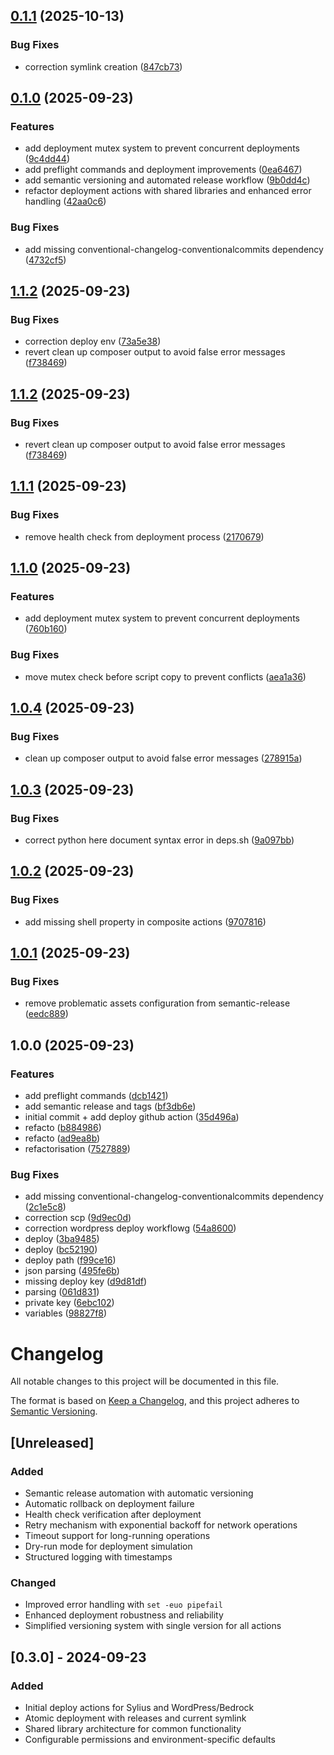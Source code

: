 ## [0.1.1](https://github.com/dediagency/.github/compare/v0.1.0...v0.1.1) (2025-10-13)


### Bug Fixes

* correction symlink creation ([847cb73](https://github.com/dediagency/.github/commit/847cb73c1c15b58c0738ebb149c7f35710aea981))

## [0.1.0](https://github.com/dediagency/.github/compare/v0.0.1...v0.1.0) (2025-09-23)


### Features

* add deployment mutex system to prevent concurrent deployments ([9c4dd44](https://github.com/dediagency/.github/commit/9c4dd4437e0c68afbef84bc9eb83e056562042bd))
* add preflight commands and deployment improvements ([0ea6467](https://github.com/dediagency/.github/commit/0ea646727091b63949e9d939e9b08bd1c44ef6e5))
* add semantic versioning and automated release workflow ([9b0dd4c](https://github.com/dediagency/.github/commit/9b0dd4cfcd10ee7cf14466da2946add365f28b4b))
* refactor deployment actions with shared libraries and enhanced error handling ([42aa0c6](https://github.com/dediagency/.github/commit/42aa0c6f4538636cbfdd0423dd8d39b4203ea4a4))


### Bug Fixes

* add missing conventional-changelog-conventionalcommits dependency ([4732cf5](https://github.com/dediagency/.github/commit/4732cf57d62824a04cfc9f0abf1bc61412ffa20c))

## [1.1.2](https://github.com/dediagency/.github/compare/v1.1.1...v1.1.2) (2025-09-23)


### Bug Fixes

* correction deploy env ([73a5e38](https://github.com/dediagency/.github/commit/73a5e38826807b1876e312ae24d14a363b4e49c8))
* revert clean up composer output to avoid false error messages ([f738469](https://github.com/dediagency/.github/commit/f7384693e21a51b2411259de48371ddd8c9e589a))

## [1.1.2](https://github.com/dediagency/.github/compare/v1.1.1...v1.1.2) (2025-09-23)


### Bug Fixes

* revert clean up composer output to avoid false error messages ([f738469](https://github.com/dediagency/.github/commit/f7384693e21a51b2411259de48371ddd8c9e589a))

## [1.1.1](https://github.com/dediagency/.github/compare/v1.1.0...v1.1.1) (2025-09-23)


### Bug Fixes

* remove health check from deployment process ([2170679](https://github.com/dediagency/.github/commit/217067928aab69203f1c06c83148006c6f3dba18))

## [1.1.0](https://github.com/dediagency/.github/compare/v1.0.4...v1.1.0) (2025-09-23)


### Features

* add deployment mutex system to prevent concurrent deployments ([760b160](https://github.com/dediagency/.github/commit/760b16020450fdcef212ab9b32dd196c99498614))


### Bug Fixes

* move mutex check before script copy to prevent conflicts ([aea1a36](https://github.com/dediagency/.github/commit/aea1a3609770e363b6923763c754e64667b74157))

## [1.0.4](https://github.com/dediagency/.github/compare/v1.0.3...v1.0.4) (2025-09-23)


### Bug Fixes

* clean up composer output to avoid false error messages ([278915a](https://github.com/dediagency/.github/commit/278915abe0483e62fb87d2ad02f95ef2a065d321))

## [1.0.3](https://github.com/dediagency/.github/compare/v1.0.2...v1.0.3) (2025-09-23)


### Bug Fixes

* correct python here document syntax error in deps.sh ([9a097bb](https://github.com/dediagency/.github/commit/9a097bb10204c90104b928edba6cf7de0a10460b))

## [1.0.2](https://github.com/dediagency/.github/compare/v1.0.1...v1.0.2) (2025-09-23)


### Bug Fixes

* add missing shell property in composite actions ([9707816](https://github.com/dediagency/.github/commit/9707816935667953797f4eb1c6b1c96f2643aad5))

## [1.0.1](https://github.com/dediagency/.github/compare/v1.0.0...v1.0.1) (2025-09-23)


### Bug Fixes

* remove problematic assets configuration from semantic-release ([eedc889](https://github.com/dediagency/.github/commit/eedc889534519791b998e639c3e7021183299bf2))

## 1.0.0 (2025-09-23)


### Features

* add preflight commands ([dcb1421](https://github.com/dediagency/.github/commit/dcb14211bfb809c5d8b08605105bb6f303c39802))
* add semantic release and tags ([bf3db6e](https://github.com/dediagency/.github/commit/bf3db6e148512a704474f49fc17af4a438e2fc30))
* initial commit + add deploy github action ([35d496a](https://github.com/dediagency/.github/commit/35d496a10f22d50f01ecbd3931a68e18668163a1))
* refacto ([b884986](https://github.com/dediagency/.github/commit/b884986f42d67ec61f4e443caeb49d40f15f57e1))
* refacto ([ad9ea8b](https://github.com/dediagency/.github/commit/ad9ea8b96bd34070a1740612fe4adc03a9423ebb))
* refactorisation ([7527889](https://github.com/dediagency/.github/commit/7527889b51280e6aeca5b880b8d1d8c2e88e6efa))


### Bug Fixes

* add missing conventional-changelog-conventionalcommits dependency ([2c1e5c8](https://github.com/dediagency/.github/commit/2c1e5c83f9297acb1531ac1c5c1c9b31b476ea68))
* correction scp ([9d9ec0d](https://github.com/dediagency/.github/commit/9d9ec0dc1e7040017af65feed872cb519039bb3c))
* correction wordpress deploy workflowg ([54a8600](https://github.com/dediagency/.github/commit/54a860081189bcf49e83f68205409cb5288ddd5b))
* deploy ([3ba9485](https://github.com/dediagency/.github/commit/3ba94853294ed9b00998174963e1399bed001f74))
* deploy ([bc52190](https://github.com/dediagency/.github/commit/bc52190f3efd31631b48d9d6c7714cb88c4f7610))
* deploy path ([f99ce16](https://github.com/dediagency/.github/commit/f99ce16a9fde487901946c0243766c6a351a292a))
* json parsing ([495fe6b](https://github.com/dediagency/.github/commit/495fe6b1ebe75928d8e28c9a54236b69990b853d))
* missing deploy key ([d9d81df](https://github.com/dediagency/.github/commit/d9d81df7cc903433c5fd12b8c08b492e3d6fa449))
* parsing ([061d831](https://github.com/dediagency/.github/commit/061d8316b3fc478a88b079f5446ad848ae7f4a8e))
* private key ([6ebc102](https://github.com/dediagency/.github/commit/6ebc1028dd3a8196a8d02638c9b042cc5e5ad395))
* variables ([98827f8](https://github.com/dediagency/.github/commit/98827f85ac5320fbc495e52af361881d74d1f12b))

# Changelog

All notable changes to this project will be documented in this file.

The format is based on [Keep a Changelog](https://keepachangelog.com/en/1.0.0/),
and this project adheres to [Semantic Versioning](https://semver.org/spec/v2.0.0.html).

## [Unreleased]

### Added
- Semantic release automation with automatic versioning
- Automatic rollback on deployment failure
- Health check verification after deployment
- Retry mechanism with exponential backoff for network operations
- Timeout support for long-running operations
- Dry-run mode for deployment simulation
- Structured logging with timestamps

### Changed
- Improved error handling with `set -euo pipefail`
- Enhanced deployment robustness and reliability
- Simplified versioning system with single version for all actions

## [0.3.0] - 2024-09-23

### Added
- Initial deploy actions for Sylius and WordPress/Bedrock
- Atomic deployment with releases and current symlink
- Shared library architecture for common functionality
- Configurable permissions and environment-specific defaults
